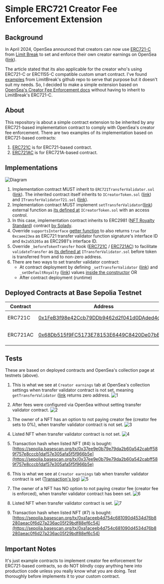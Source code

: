 # Simple ERC721 Creator Fee Enforcement Extension

## Background
In April 2024, OpenSea announced that creators can now use [ERC721-C](https://github.com/limitbreakinc/creator-token-contracts/tree/main) from [Limit Break](https://limitbreak.com/index.html) to set and enforce their own creator earnings on OpenSea ([link](https://opensea.io/blog/articles/creator-earnings-erc721-c-compatibility-on-opensea)).

The article stated that its also applicable for the creator who's using ERC721-C or ERC1155-C compatible custom smart contract. I've found [examples](https://github.com/limitbreakinc/creator-token-contracts/tree/main/contracts/examples) from LimitBreak's github repo to serve that purpose but it doesn't suit my needs. So, I decided to make a simple extension based on [OpenSea's Creator Fee Enforcement docs](https://docs.opensea.io/docs/creator-fee-enforcement) without having to inherit to LimitBreak's ERC721-C.

## About
This repository is about a simple contract extension to be inherited by any ERC721-based implementation contract to comply with OpenSea's creator fee enforcement. There are two examples of its implementation based on ERC721-based contracts:
1. [ERC721C](https://github.com/0xkuwabatake/simple-ERC721C-extension/blob/main/src/examples/ERC721C.sol) is for ERC721-based contract.
2. [ERC721AC](https://github.com/0xkuwabatake/simple-ERC721C-extension/blob/main/src/examples/ERC721AC.sol) is for ERC721A-based contract.

## Implementations
![Diagram](images/0_diagram.png)

1. Implementation contract MUST inherit to `ERC721TransferValidator.sol` ([link](https://github.com/0xkuwabatake/simple-ERC721C-extension/blob/main/src/extensions/ERC721TransferValidator.sol)). The inherited contract itself inherits to `ICreatorToken.sol` ([link](https://github.com/0xkuwabatake/simple-ERC721C-extension/blob/main/src/interfaces/ICreatorToken.sol)) and `ITransferValidator721.sol` ([link](https://github.com/0xkuwabatake/simple-ERC721C-extension/blob/main/src/interfaces/ITransferValidator721.sol)).
2. Implementation contract MUST implement `setTransferValidator`([link](https://github.com/0xkuwabatake/simple-ERC721C-extension/blob/main/src/examples/ERC721C.sol#L55)) external function as [its defined at](https://github.com/0xkuwabatake/simple-ERC721C-extension/blob/main/src/interfaces/ICreatorToken.sol#L26) `ICreatorToken.sol` with an access control.
3. In this case, implementation contract inherits to ERC2981 ([NFT Royalty Standard](https://eips.ethereum.org/EIPS/eip-2981)) contract [by Solady](https://github.com/Vectorized/solady/blob/main/src/tokens/ERC2981.sol).
4. Override `supportsInterface` [getter function](https://github.com/0xkuwabatake/simple-ERC721C-extension/blob/main/src/examples/ERC721C.sol#L64) to also returns `true` for `0xcaee23ea` as ERC721 transfer validator function signature's interface ID and `0x2a55205a` as ERC2981's interface ID.
4. Override `_beforeTokenTransfer` hook ([ERC721C](https://github.com/0xkuwabatake/simple-ERC721C-extension/blob/main/src/examples/ERC721C.sol#L100) / [ERC721AC](https://github.com/0xkuwabatake/simple-ERC721C-extension/blob/main/src/examples/ERC721AC.sol#L95)) to facilitate `validateTransfer` as [its defined at](https://github.com/0xkuwabatake/simple-ERC721C-extension/blob/main/src/interfaces/ITransferValidator721.sol#L13) `ITransferValidator.sol` before token is transferred from and to non-zero address.
5. There are two ways to set transfer validator contract:
    - At contract deployment by defining `_setTransferValidator` ([link](https://github.com/0xkuwabatake/simple-ERC721C-extension/blob/main/src/extensions/ERC721TransferValidator.sol#L64)) and `_setDefaultRoyalty` ([link](https://github.com/Vectorized/solady/blob/main/src/tokens/ERC2981.sol#L99)) values [inside the constructor](https://github.com/0xkuwabatake/simple-ERC721C-extension/blob/main/src/examples/ERC721AC.sol#L30) OR
    - After contract deployment (runtime)

## Deployed Contracts at Base Sepolia Testnet

| Contract | Address                                                                                                                       | OpenSea(testnets)
|----------|-------------------------------------------------------------------------------------------------------------------------------|-------------------------------------------------------------------------------------------|
| ERC721C  | [0x1FeB3f98e42Ccb79DDb9462d2f041d0DAded4c05](https://sepolia.basescan.org/address/0x1feb3f98e42ccb79ddb9462d2f041d0daded4c05) | [Simple-ERC721C-Example](https://testnets.opensea.io/collection/simple-erc721c-example)   |
| ERC721AC | [0x68Db515f9FC5173E78153E6449C8420De07bEE02](https://sepolia.basescan.org/address/0x68db515f9fc5173e78153e6449c8420de07bee02) | [Simple-ERC721AC-Example](https://testnets.opensea.io/collection/simple-erc721ac-example) |

## Tests

These are based on deployed contracts and OpenSea's collection page at testnets (above).

1. This is what we see at `Creator earnings` tab at OpenSea's collection settings when transfer validator contract is not set, meaning `getTransferValidator` ([link](https://github.com/0xkuwabatake/simple-ERC721C-extension/blob/main/src/extensions/ERC721TransferValidator.sol#L38) returns zero address.
![1](images/1_when-fees-are-not-configured-but-enforceable.png)

2. After fees were configured via OpenSea without setting transfer validator contract.
![2](images/2_fees-were-configured-but-NOT-enforced.png)

3. The owner of a NFT has an option to not paying creator fee (creator fee sets to 0%), when transfer validator contract is not set.
![3](images/3_list-for-sale-when-fees-are-NOT-enforced.png)

4. Listed NFT when transfer validator contract is not set.
![4](images/4_listed-nft-when-fees-are-NOT-enforced.png)

5. Transaction hash when listed NFT (#4) is bought:
[https://sepolia.basescan.org/tx/0x37ee9e0b79e79da2b60a542cabff589f757e8cccb1daf57e305afa5f5f966b5e](https://sepolia.basescan.org/tx/0x37ee9e0b79e79da2b60a542cabff589f757e8cccb1daf57e305afa5f5f966b5e)

6. This is what we see at `Creator earnings` tab when transfer validator contract is set ([Transaction's log](https://sepolia.basescan.org/tx/0xc6c49bf3694974fd82e35c5a69434f9fdd09078086aae8973ae925aaacdcbf42#eventlog))
![5](images/5_after-transfer-validator-was-set.png)

7. The owner of a NFT has NO option to not paying creator fee (creator fee is enforced), when transfer validator contract has been set.
![6](images/6_list-for-sale-when-fees-are-enforced.png)

8. Listed NFT when transfer validator contract is set.
![7](images/7_listed-nft-when-fees-are-enforced.png)

9. Transaction hash when listed NFT (#7) is bought:
[https://sepolia.basescan.org/tx/0xa1aceeb4d754c681090d4534d76b8280aeac0f6d27a236ac05f29bdf88ef6c54](https://sepolia.basescan.org/tx/0xa1aceeb4d754c681090d4534d76b8280aeac0f6d27a236ac05f29bdf88ef6c54)


## Important Notes
It's just example contracts to implement creator fee enforcement for ERC721-based contracts, so do NOT blindly copy anything here into production code unless you really know what you are doing. Test thoroughly before implements it to your custom contract.